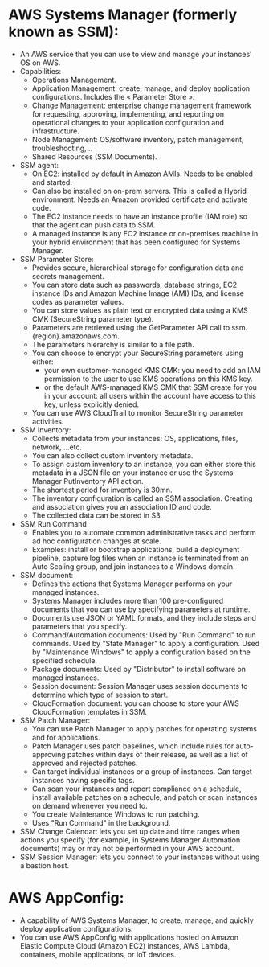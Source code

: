 # AWS Systems Manager (formerly known as SSM):
- An AWS service that you can use to view and manage your instances’ OS on AWS. 
- Capabilities:
	- Operations Management.
	- Application Management: create, manage, and deploy application configurations. Includes the « Parameter Store ».
	- Change Management: enterprise change management framework for requesting, approving, implementing, and reporting on operational changes to your application configuration and infrastructure. 
	- Node Management: OS/software inventory, patch management, troubleshooting, ..
	- Shared Resources (SSM Documents).
- SSM agent:
	- On EC2: installed by default in Amazon AMIs. Needs to be enabled and started.
	- Can also be installed on on-prem servers. This is called a Hybrid environment. Needs an Amazon provided certificate and activate code.
	- The EC2 instance needs to have an instance profile (IAM role) so that the agent can push data to SSM.
	- A managed instance is any EC2 instance or on-premises machine in your hybrid environment that has been configured for Systems Manager. 
- SSM Parameter Store:
	- Provides secure, hierarchical storage for configuration data and secrets management. 
	- You can store data such as passwords, database strings, EC2 instance IDs and Amazon Machine Image (AMI) IDs, and license codes as parameter values.
	- You can store values as plain text or encrypted data using a KMS CMK (SecureString parameter type).
	- Parameters are retrieved using the GetParameter API call to ssm.{region}.amazonaws.com.
	- The parameters hierarchy is similar to a file path.
	- You can choose to encrypt your SecureString parameters using either:
		- your own customer-managed KMS CMK: you need to add an IAM permission to the user to use KMS operations on this KMS key.
		- or the default AWS-managed KMS CMK that SSM create for you in your account: all users within the account have access to this key, unless explicitly denied.
	- You can use AWS CloudTrail to monitor SecureString parameter activities. 
- SSM Inventory:
	- Collects metadata from your instances: OS, applications, files, network, …etc.
	- You can also collect custom inventory metadata.
	- To assign custom inventory to an instance, you can either store this metadata in a JSON file on your instance or use the Systems Manager PutInventory API action.
	- The shortest period for inventory is 30mn.
	- The inventory configuration is called an SSM association. Creating and association gives you an association ID and code.
	- The collected data can be stored in S3.
- SSM Run Command 
	- Enables you to automate common administrative tasks and perform ad hoc configuration changes at scale. 
	- Examples: install or bootstrap applications, build a deployment pipeline, capture log files when an instance is terminated from an Auto Scaling group, and join instances to a Windows domain.
- SSM document:
	- Defines the actions that Systems Manager performs on your managed instances. 
	- Systems Manager includes more than 100 pre-configured documents that you can use by specifying parameters at runtime.
	- Documents use JSON or YAML formats, and they include steps and parameters that you specify. 
	- Command/Automation documents: Used by "Run Command" to run commands. Used by "State Manager" to apply a configuration. Used by "Maintenance Windows" to apply a configuration based on the specified schedule. 
	- Package documents: Used by "Distributor" to install software on managed instances.
	- Session document: Session Manager uses session documents to determine which type of session to start.
	- CloudFormation document: you can choose to store your AWS CloudFormation templates in SSM.
- SSM Patch Manager:
	- You can use Patch Manager to apply patches for operating systems and for applications.
	- Patch Manager uses patch baselines, which include rules for auto-approving patches within days of their release, as well as a list of approved and rejected patches.
	- Can target individual instances or a group of instances. Can target instances having specific tags.
	- Can scan your instances and report compliance on a schedule, install available patches on a schedule, and patch or scan instances on demand whenever you need to. 
	- You create Maintenance Windows to run patching.
	- Uses "Run Command" in the background.
- SSM Change Calendar: lets you set up date and time ranges when actions you specify (for example, in Systems Manager Automation documents) may or may not be performed in your AWS account. 
- SSM Session Manager: lets you connect to your instances without using a bastion host.


# AWS AppConfig:
- A capability of AWS Systems Manager, to create, manage, and quickly deploy application configurations.
- You can use AWS AppConfig with applications hosted on Amazon Elastic Compute Cloud (Amazon EC2) instances, AWS Lambda, containers, mobile applications, or IoT devices. 

